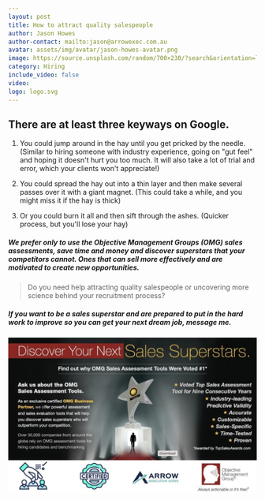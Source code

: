 ```yaml
---
layout: post
title: How to attract quality salespeople
author: Jason Howes
author-contact: mailto:jason@arrowexec.com.au
avatar: assets/img/avatar/jason-howes-avatar.png
image: https://source.unsplash.com/random/700×230/?search&orientation=landscape
category: Hiring
include_video: false
video: 
logo: logo.svg
---
```


## There are at least three keyways on Google.

1. You could jump around in the hay until you get pricked by the needle. (Similar to hiring someone with industry experience, going on "gut feel" and hoping it doesn't hurt you too much. It will also take a lot of trial and error, which your clients won't appreciate!)

2. You could spread the hay out into a thin layer and then make several passes over it with a giant magnet. (This could take a while, and you might miss it if the hay is thick)

3. Or you could burn it all and then sift through the ashes. (Quicker process, but you'll lose your hay)



##### We prefer only to use the Objective Management Groups (OMG) sales assessments, save time and money and discover superstars that your competitors cannot. Ones that can sell more effectively and are motivated to create new opportunities.


> Do you need help attracting quality salespeople or uncovering more science behind your recruitment process? 

##### If you want to be a sales superstar and are prepared to put in the hard work to improve so you can get your next dream job, message me. 
![Finidng Sales people](/assets/img/articles/finding-sales.jpg)
